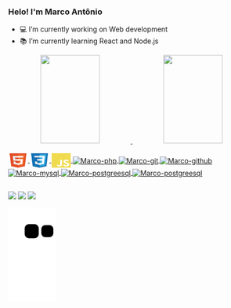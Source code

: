 ### Helo! I'm Marco Antônio

- 💻 I’m currently working on Web development
- 📚 I’m currently learning React and Node.js

<div style="display: inline_block" align="center">
  <a href="https://github.com/Marcokbc">
  <img width="49%" height="180em" src="https://github-readme-stats.vercel.app/api?username=Marcokbc&show_icons=true&theme=radical&include_all_commits=true&count_private=true"/>
  <img width="49%" height="180em" src="https://github-readme-stats.vercel.app/api/top-langs/?username=Marcokbc&layout=compact&langs_count=6&theme=radical"/>
</div>
  <div style="display: inline_block"><br>
  <img align="center" alt="Marco-HTML" height="30" width="40" src="https://raw.githubusercontent.com/devicons/devicon/master/icons/html5/html5-original.svg">
  <img align="center" alt="Marco-CSS" height="30" width="40" src="https://raw.githubusercontent.com/devicons/devicon/master/icons/css3/css3-original.svg">
  <img align="center" alt="Marco-Js" height="30" width="40" src="https://raw.githubusercontent.com/devicons/devicon/master/icons/javascript/javascript-plain.svg">
  <img align="center" alt="Marco-php" height="30" width="40" src="https://cdn.jsdelivr.net/gh/devicons/devicon/icons/php/php-plain.svg" />
  <img align="center" alt="Marco-git" height="30" width="40" src="https://cdn.jsdelivr.net/gh/devicons/devicon/icons/git/git-original.svg" />
  <img align="center" alt="Marco-github" height="30" width="40" src="https://cdn.jsdelivr.net/gh/devicons/devicon/icons/github/github-original.svg" />
  <img align="center" alt="Marco-mysql" height="30" width="40" src="https://cdn.jsdelivr.net/gh/devicons/devicon/icons/mysql/mysql-original.svg" />
  <img align="center" alt="Marco-postgreesql" height="30" width="40" src="https://cdn.jsdelivr.net/gh/devicons/devicon/icons/postgresql/postgresql-plain-wordmark.svg"/>
  <img align="center" alt="Marco-postgreesql" height="30" width="40" src="https://cdn.jsdelivr.net/gh/devicons/devicon/icons/react/react-original.svg" />

</div>
  
  ##
  
  <div> 
  <a href="https://www.instagram.com/marco.antoniomdl/" target="_blank"><img src="https://img.shields.io/badge/-Instagram-%23E4405F?style=for-the-badge&logo=instagram&logoColor=white" target="_blank"></a>
  <a href = "mailto:MAMeira55@gmail.com"><img src="https://img.shields.io/badge/-Gmail-%23333?style=for-the-badge&logo=gmail&logoColor=white" target="_blank"></a>
  <a href="https://www.linkedin.com/in/marco-ant%C3%B4nio-meira-7a35bb234/" target="_blank"><img src="https://img.shields.io/badge/LinkedIn-0077B5?style=for-the-badge&logo=linkedin&logoColor=white" target="_blank"></a>
    
  ![Snake animation](https://github.com/Marcokbc/Marcokbc/blob/output/github-contribution-grid-snake.svg)
 
</div>

